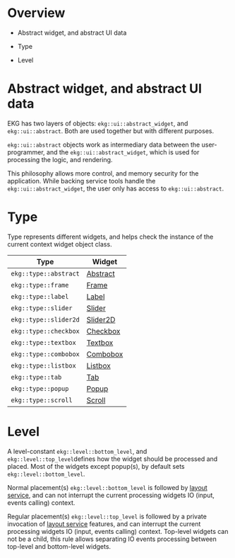 # Overview

- Abstract widget, and abstract UI data

- Type

- Level

# Abstract widget, and abstract UI data

EKG has two layers of objects: `ekg::ui::abstract_widget`, and `ekg::ui::abstract`. Both are used together but with different purposes.

`ekg::ui::abstract` objects work as intermediary data between the user-programmer, and the `ekg::ui::abstract_widget`, which is used for processing the logic, and rendering.

This philosophy allows more control, and memory security for the application. While backing service tools handle the `ekg::ui::abstract_widget`, the user only has access to `ekg::ui::abstract`.

# Type

Type represents different widgets, and helps check the instance of the current context widget object class.

| Type                  | Widget                          |
| --------------------- | ------------------------------- |
| `ekg::type::abstract` | [Abstract](/ekg-docs/abstract/) |
| `ekg::type::frame`    | [Frame](/ekg-docs/frame/)       |
| `ekg::type::label`    | [Label](/ekg-docs/label/)       |
| `ekg::type::slider`   | [Slider](/ekg-docs/slider/)     |
| `ekg::type::slider2d` | [Slider2D](/ekg-docs/slider2d/) |
| `ekg::type::checkbox` | [Checkbox](/ekg-docs/checkbox/) |
| `ekg::type::textbox`  | [Textbox](/ekg-docs/textbox/)   |
| `ekg::type::combobox` | [Combobox](/ekg-docs/combobox/) |
| `ekg::type::listbox`  | [Listbox](/ekg-docs/listbox/)   |
| `ekg::type::tab`      | [Tab](/ekg-docs/tab/)           |
| `ekg::type::popup`    | [Popup](/ekg-docs/popup/)       |
| `ekg::type::scroll`   | [Scroll](/ekg-docs/scroll/)     |

# Level

A level-constant `ekg::level::bottom_level`, and `ekg::level::top_level`defines how the widget should be processed and placed. Most of the widgets except popup(s), by default sets `ekg::level::bottom_level`.

Normal placement(s) `ekg::level::bottom_level` is followed by [layout service](/ekg-docs/layout/), and can not interrupt the current processing widgets IO (input, events calling) context.

Regular placement(s) `ekg::level::top_level` is followed by a private invocation of [layout service](/ekg-docs/layout/) features, and can interrupt the current processing widgets IO (input, events calling) context. Top-level widgets can not be a child, this rule allows separating IO events processing between top-level and bottom-level widgets.
